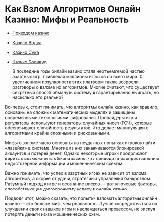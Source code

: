 # Как Взлом Алгоритмов Онлайн Казино: Мифы и Реальность
- [Покердом казино](https://4pd-stat.com/click/66978cbb6bcc63613724a78d/125/14411/subaccount)
- [Казино Водка](https://vodka2.xyz?id=5120)
- [Казино Сука](https://s-way-e.com/?source=sait&pid=223164)
- [Казино Боливуд](https://provision-treasure.top?ref=fap_w36174p129_default)

  В последние годы онлайн казино стали неотъемлемой частью азартных игр, привлекая миллионы игроков со всего мира. С увеличением популярности этих платформ также возросли разговоры о взломе их алгоритмов. Многие считают, что существует секретный способ обмануть систему и гарантированно выиграть, но насколько это реально?

Во-первых, стоит понимать, что алгоритмы онлайн казино, как правило, основаны на сложных математических моделях и защищены современными технологиями шифрования. Провайдеры игр и регуляторы используют генераторы случайных чисел (ГСЧ), которые обеспечивают случайность результатов. Это делает манипуляции с алгоритмами крайне сложными и рискованными.

Мифы о взломе часто основаны на неудачных попытках игроков найти «лазейки» в системе. Многие из них заканчиваются блокировкой аккаунтов и потерей денег. Однако некоторые игроки продолжают верить в возможность обмана казино, что приводит к распространению недостоверной информации и мошенническим схемам.

Важно понимать, что успех в азартных играх не зависит от взлома алгоритмов, а скорее от удачи, стратегии и управления банкроллом. Разумный подход к игре и осознание рисков — вот ключевые факторы, способствующие долгосрочному успеху в онлайн казино.

Подводя итог, можно сказать, что попытки взломать алгоритмы онлайн казино — это больше миф, чем реальность. Лучше сосредоточиться на улучшении своих навыков игры и наслаждаться процессом, не рискуя потерять деньги из-за мошеннических схем.
